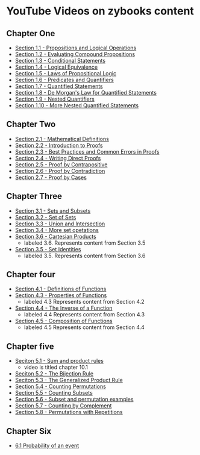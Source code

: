 # YouTube Videos on zybooks content 

## Chapter One
* [Section 1.1 - Propositions and Logical Operations](https://www.youtube.com/watch?v=jgiZKo-Q8UQ)
* [Section 1.2 - Evaluating Compound Propositions](https://www.youtube.com/watch?v=giHhpGuwZ5Y)
* [Section 1.3 - Conditional Statements](https://www.youtube.com/watch?v=G-8hj3rXES0)
* [Section 1.4 - Logical Equivalence](https://www.youtube.com/watch?v=cq75RqBus5I)
* [Section 1.5 - Laws of Propositional Logic](https://www.youtube.com/watch?v=sbPPW9iOECc)
* [Section 1.6 - Predicates and Quantifiers](https://www.youtube.com/watch?v=w_r9y35hJos)
* [Section 1.7 - Quantified Statements](https://www.youtube.com/watch?v=5C1q7Nr-Gcs)
* [Section 1.8 - De Morgan's Law for Quantified Statements](https://www.youtube.com/watch?v=YIAZRdTxS_E)
* [Section 1.9 - Nested Quantifiers](https://www.youtube.com/watch?v=PAtet-ZGEAY&ab_channel=JamesWenson)
* [Section 1.10 - More Nested Quantified Statements](https://www.youtube.com/watch?v=ZOZAN6HKKuY)



## Chapter Two
* [Section 2.1 - Mathematical Definitions](https://www.youtube.com/watch?v=a0QpqrY2Us4)
* [Section 2.2 - Introduction to Proofs](https://www.youtube.com/watch?v=VJt-Zc7l2K8)
* [Section 2.3 - Best Practices and Common Errors in Proofs](https://www.youtube.com/watch?v=BT5vy5SuDng0)
* [Section 2.4 - Writing Direct Proofs](https://www.youtube.com/watch?v=oYOa791flNQ)
* [Section 2.5 - Proof by Contrapositive](https://www.youtube.com/watch?v=DvIFVgtvMGY)
* [Section 2.6 - Proof by Contradiction](https://www.youtube.com/watch?v=PkMFNb7hPcU)
* [Section 2.7 - Proof by Cases](https://www.youtube.com/watch?v=In-kfIKPV9s)


## Chapter Three
* [Section 3.1 - Sets and Subsets](https://www.youtube.com/watch?v=mGt1XejagIw)
* [Section 3.2 - Set of Sets](https://www.youtube.com/watch?v=lm4eM7fitXQ)
* [Section 3.3 - Union and Intersection](https://www.youtube.com/watch?v=ExleInzaBTI)
* [Section 3.4 - More set opetations](https://www.youtube.com/watch?v=01IbHvumHUk)
* [Section 3.6 - Cartesian Products](https://www.youtube.com/watch?v=gGFUTbwvgtA)
    * labeled 3.6. Represents content from Section 3.5 
* [Section 3.5 - Set Identities](https://www.youtube.com/watch?v=-uSJvhUlnb0)
    * labeled 3.5. Represents content from Section 3.6  


## Chapter four 
* [Section 4.1 - Definitions of Functions](https://www.youtube.com/watch?v=TnbXEemIauw)
* [Section 4.3 - Properties of Functions](https://www.youtube.com/watch?v=0pEZhjTIHNg)
    * labeled 4.3 Represents content from Section 4.2  
* [Section 4.4 - The Inverse of a Function](https://www.youtube.com/watch?v=Xmi9ASoynXo)
    * labeled 4.4 Represents content from Section 4.3  
* [Section 4.5 - Composition of Functions](https://www.youtube.com/watch?v=xaLs3d1Sl-Y)
    * labeled 4.5 Represents content from Section 4.4  


## Chapter five 
* [Seciton 5.1 - Sum and product rules](https://www.youtube.com/watch?v=O6p2O6TRvUQ)
    * video is titled chapter 10.1 
* [Seciton 5.2 - The Bijection Rule](https://www.youtube.com/watch?v=5QZsD6ihHqM)   
* [Seciton 5.3 - The Generalized Product Rule](https://www.youtube.com/watch?v=PqU7lViawDs)    
* [Section 5.4 - Counting Permutations](https://www.youtube.com/watch?v=-Uxmjo8MTSk)
* [Section 5.5 - Counting Subsets](https://www.youtube.com/watch?v=mGCb4aSQQgU)
* [Section 5.6 -  Subset and permutation examples](https://www.youtube.com/watch?v=hzc359UYWEo)
* [Section 5.7 - Counting by Complement](https://www.youtube.com/watch?v=GQ2VZS_Am90)
* [Section 5.8 - Permutations with Repetitions](https://www.youtube.com/watch?v=mMdlQi7ZFY0)

## Chapter Six
* [6.1 Probability of an event](https://www.youtube.com/watch?v=A3iZbeBklqc&ab_channel=JamesWenson)